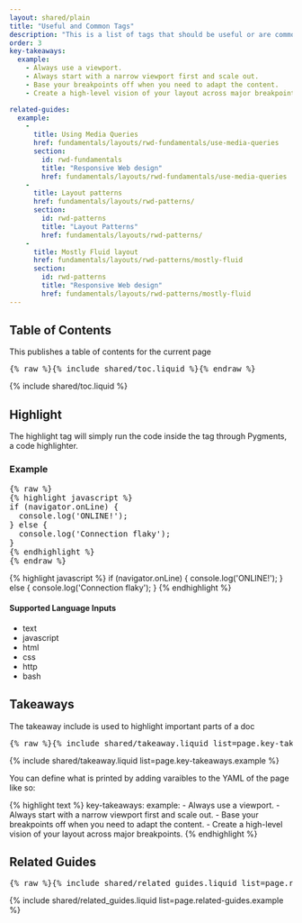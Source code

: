 ```yaml
---
layout: shared/plain
title: "Useful and Common Tags"
description: "This is a list of tags that should be useful or are commonly used."
order: 3
key-takeaways:
  example:
    - Always use a viewport.
    - Always start with a narrow viewport first and scale out.
    - Base your breakpoints off when you need to adapt the content.
    - Create a high-level vision of your layout across major breakpoints.

related-guides:
  example:
    -
      title: Using Media Queries
      href: fundamentals/layouts/rwd-fundamentals/use-media-queries
      section:
        id: rwd-fundamentals
        title: "Responsive Web design"
        href: fundamentals/layouts/rwd-fundamentals/use-media-queries
    -
      title: Layout patterns
      href: fundamentals/layouts/rwd-patterns/
      section:
        id: rwd-patterns
        title: "Layout Patterns"
        href: fundamentals/layouts/rwd-patterns/
    -
      title: Mostly Fluid layout
      href: fundamentals/layouts/rwd-patterns/mostly-fluid
      section:
        id: rwd-patterns
        title: "Responsive Web design"
        href: fundamentals/layouts/rwd-patterns/mostly-fluid
---
```


## Table of Contents

This publishes a table of contents for the current page

<pre>{% raw %}{% include shared/toc.liquid %}{% endraw %}</pre>

{% include shared/toc.liquid %}

## Highlight

The highlight tag will simply run the code inside the tag through Pygments, a
code highlighter.

### Example

<pre>{% raw %}
{% highlight javascript %}
if (navigator.onLine) {
  console.log('ONLINE!');
} else {
  console.log('Connection flaky');
}
{% endhighlight %}
{% endraw %}</pre>

{% highlight javascript %}
if (navigator.onLine) {
  console.log('ONLINE!');
} else {
  console.log('Connection flaky');
}
{% endhighlight %}

#### Supported Language Inputs

- text
- javascript
- html
- css
- http
- bash

## Takeaways

The takeaway include is used to highlight important parts of a doc

<pre>{% raw %}{% include shared/takeaway.liquid list=page.key-takeaways.example %}{% endraw %}</pre>

{% include shared/takeaway.liquid list=page.key-takeaways.example %}

You can define what is printed by adding varaibles to the YAML of the page like so:

{% highlight text %}
key-takeaways:
  example:
    - Always use a viewport.
    - Always start with a narrow viewport first and scale out.
    - Base your breakpoints off when you need to adapt the content.
    - Create a high-level vision of your layout across major breakpoints.
{% endhighlight %}

## Related Guides

<pre>{% raw %}{% include shared/related_guides.liquid list=page.related-guides.example %}{% endraw %}</pre>

{% include shared/related_guides.liquid list=page.related-guides.example %}
